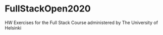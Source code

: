# FullStackOpen2020
HW Exercises for the Full Stack Course administered by The University of Helsinki
